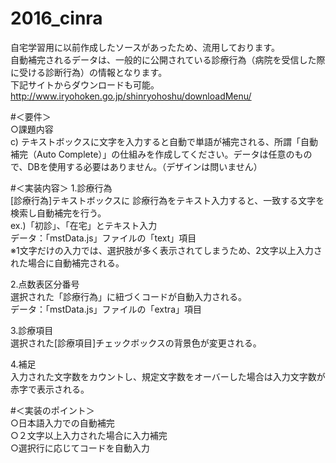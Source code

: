 # 2016_cinra

自宅学習用に以前作成したソースがあったため、流用しております。  
自動補完されるデータは、一般的に公開されている診療行為（病院を受信した際に受ける診断行為）の情報となります。  
下記サイトからダウンロードも可能。  
http://www.iryohoken.go.jp/shinryohoshu/downloadMenu/


#＜要件＞  
○課題内容  
c) テキストボックスに文字を入力すると自動で単語が補完される、所謂「自動補完（Auto Complete）」の仕組みを作成してください。データは任意のもので、DBを使用する必要はありません。（デザインは問いません）  


#＜実装内容＞
1.診療行為  
[診療行為]テキストボックスに 診療行為をテキスト入力すると、一致する文字を検索し自動補完を行う。  
ex.)「初診」、「在宅」とテキスト入力  
データ：「mstData.js」ファイルの「text」項目  
※1文字だけの入力では、選択肢が多く表示されてしまうため、2文字以上入力された場合に自動補完される。  


2.点数表区分番号  
選択された「診療行為」に紐づくコードが自動入力される。  
データ：「mstData.js」ファイルの「extra」項目  


3.診療項目  
選択された[診療項目]チェックボックスの背景色が変更される。  


4.補足  
入力された文字数をカウントし、規定文字数をオーバーした場合は入力文字数が赤字で表示される。  


#＜実装のポイント＞  
○日本語入力での自動補完  
○２文字以上入力された場合に入力補完  
○選択行に応じてコードを自動入力
